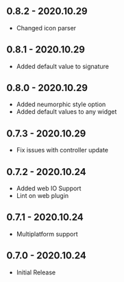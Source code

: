 ## 0.8.2 - 2020.10.29
* Changed icon parser

## 0.8.1 - 2020.10.29
* Added default value to signature

## 0.8.0 - 2020.10.29
* Added neumorphic style option
* Added default values to any widget

## 0.7.3 - 2020.10.29
* Fix issues with controller update

## 0.7.2 - 2020.10.24
* Added web IO Support
* Lint on web plugin

## 0.7.1 - 2020.10.24
* Multiplatform support

## 0.7.0 - 2020.10.24
* Initial Release
